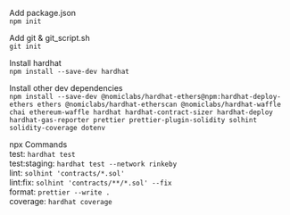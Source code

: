 Add package.json  
`npm init` 

Add git & git_script.sh  
`git init` 

Install hardhat  
`npm install --save-dev hardhat` 

Install other dev dependencies  
`npm install --save-dev @nomiclabs/hardhat-ethers@npm:hardhat-deploy-ethers ethers @nomiclabs/hardhat-etherscan @nomiclabs/hardhat-waffle chai ethereum-waffle hardhat hardhat-contract-sizer hardhat-deploy hardhat-gas-reporter prettier prettier-plugin-solidity solhint solidity-coverage dotenv`

npx Commands  
test: `hardhat test`  
test:staging: `hardhat test --network rinkeby`  
lint: `solhint 'contracts/*.sol'`  
lint:fix: `solhint 'contracts/**/*.sol' --fix`  
format: `prettier --write .`  
coverage: `hardhat coverage`  

